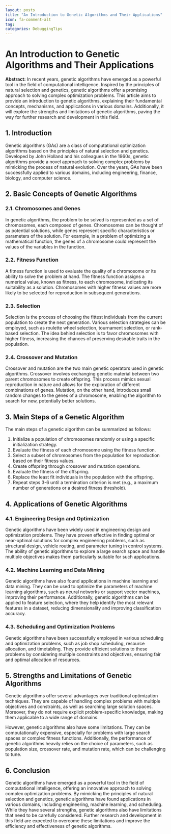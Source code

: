 ```yaml
---
layout: posts
title: "An Introduction to Genetic Algorithms and Their Applications"
icon: fa-comment-alt
tag:      
categories: DebuggingTips
---
```



# An Introduction to Genetic Algorithms and Their Applications

**Abstract:**
In recent years, genetic algorithms have emerged as a powerful tool in the field of computational intelligence. Inspired by the principles of natural selection and genetics, genetic algorithms offer a promising approach to solving complex optimization problems. This article aims to provide an introduction to genetic algorithms, explaining their fundamental concepts, mechanisms, and applications in various domains. Additionally, it will explore the strengths and limitations of genetic algorithms, paving the way for further research and development in this field.

## 1. Introduction
Genetic algorithms (GAs) are a class of computational optimization algorithms based on the principles of natural selection and genetics. Developed by John Holland and his colleagues in the 1960s, genetic algorithms provide a novel approach to solving complex problems by mimicking the process of natural evolution. Over the years, GAs have been successfully applied to various domains, including engineering, finance, biology, and computer science.

## 2. Basic Concepts of Genetic Algorithms
### 2.1. Chromosomes and Genes
In genetic algorithms, the problem to be solved is represented as a set of chromosomes, each composed of genes. Chromosomes can be thought of as potential solutions, while genes represent specific characteristics or parameters of the solution. For example, in a problem of optimizing a mathematical function, the genes of a chromosome could represent the values of the variables in the function.

### 2.2. Fitness Function
A fitness function is used to evaluate the quality of a chromosome or its ability to solve the problem at hand. The fitness function assigns a numerical value, known as fitness, to each chromosome, indicating its suitability as a solution. Chromosomes with higher fitness values are more likely to be selected for reproduction in subsequent generations.

### 2.3. Selection
Selection is the process of choosing the fittest individuals from the current population to create the next generation. Various selection strategies can be employed, such as roulette wheel selection, tournament selection, or rank-based selection. The idea behind selection is to favor chromosomes with higher fitness, increasing the chances of preserving desirable traits in the population.

### 2.4. Crossover and Mutation
Crossover and mutation are the two main genetic operators used in genetic algorithms. Crossover involves exchanging genetic material between two parent chromosomes to create offspring. This process mimics sexual reproduction in nature and allows for the exploration of different combinations of genes. Mutation, on the other hand, introduces small random changes to the genes of a chromosome, enabling the algorithm to search for new, potentially better solutions.

## 3. Main Steps of a Genetic Algorithm
The main steps of a genetic algorithm can be summarized as follows:
1. Initialize a population of chromosomes randomly or using a specific initialization strategy.
2. Evaluate the fitness of each chromosome using the fitness function.
3. Select a subset of chromosomes from the population for reproduction based on their fitness values.
4. Create offspring through crossover and mutation operations.
5. Evaluate the fitness of the offspring.
6. Replace the least fit individuals in the population with the offspring.
7. Repeat steps 3-6 until a termination criterion is met (e.g., a maximum number of generations or a desired fitness threshold).

## 4. Applications of Genetic Algorithms
### 4.1. Engineering Design and Optimization
Genetic algorithms have been widely used in engineering design and optimization problems. They have proven effective in finding optimal or near-optimal solutions for complex engineering problems, such as structural design, vehicle routing, and parameter tuning in control systems. The ability of genetic algorithms to explore a large search space and handle multiple objectives makes them particularly suitable for such applications.

### 4.2. Machine Learning and Data Mining
Genetic algorithms have also found applications in machine learning and data mining. They can be used to optimize the parameters of machine learning algorithms, such as neural networks or support vector machines, improving their performance. Additionally, genetic algorithms can be applied to feature selection, where they help identify the most relevant features in a dataset, reducing dimensionality and improving classification accuracy.

### 4.3. Scheduling and Optimization Problems
Genetic algorithms have been successfully employed in various scheduling and optimization problems, such as job shop scheduling, resource allocation, and timetabling. They provide efficient solutions to these problems by considering multiple constraints and objectives, ensuring fair and optimal allocation of resources.

## 5. Strengths and Limitations of Genetic Algorithms
Genetic algorithms offer several advantages over traditional optimization techniques. They are capable of handling complex problems with multiple objectives and constraints, as well as searching large solution spaces. Moreover, they do not require explicit problem-specific knowledge, making them applicable to a wide range of domains.

However, genetic algorithms also have some limitations. They can be computationally expensive, especially for problems with large search spaces or complex fitness functions. Additionally, the performance of genetic algorithms heavily relies on the choice of parameters, such as population size, crossover rate, and mutation rate, which can be challenging to tune.

## 6. Conclusion
Genetic algorithms have emerged as a powerful tool in the field of computational intelligence, offering an innovative approach to solving complex optimization problems. By mimicking the principles of natural selection and genetics, genetic algorithms have found applications in various domains, including engineering, machine learning, and scheduling. While they have several strengths, genetic algorithms also have limitations that need to be carefully considered. Further research and development in this field are expected to overcome these limitations and improve the efficiency and effectiveness of genetic algorithms.